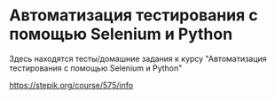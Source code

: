# Автоматизация тестирования с помощью Selenium и Python

Здесь находятся тесты/домашние задания к курсу "Автоматизация тестирования с помощью Selenium и Python"

<https://stepik.org/course/575/info>